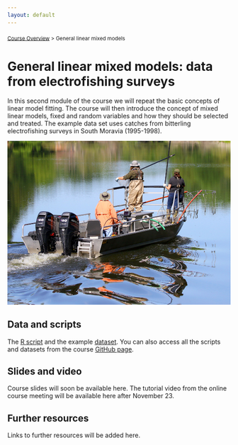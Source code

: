 ```yaml
---
layout: default
---
```


<sub>[Course Overview](index.md) \> General linear mixed models</sub>

# General linear mixed models: data from electrofishing surveys

In this second module of the course we will repeat the basic concepts of linear model fitting. The course will then introduce the concept of mixed linear models, fixed and random variables and how they should be selected and treated. The example data set uses catches from bitterling electrofishing surveys in South Moravia (1995-1998).

![](./images/scient_surveys.jpg)

## Data and scripts

The [R script](Bitterling1.R) and the example [dataset](bitterling.csv). You can also access all the scripts and datasets from the course [GitHub page](https://github.com/fishsizeproject/CPUEcourse).

## Slides and video

Course slides will soon be available here. The tutorial video from the online course meeting will be available here after November 23.

## Further resources

Links to further resources will be added here.

<br/>
